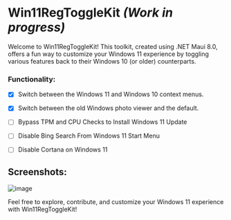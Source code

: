 # Win11RegToggleKit <i>(Work in progress)</i>

Welcome to Win11RegToggleKit! This toolkit, created using .NET Maui 8.0, offers a fun way to customize your Windows 11 experience by toggling various features back to their Windows 10 (or older) counterparts.

### Functionality:
- [x] Switch between the Windows 11 and Windows 10 context menus.
- [x] Switch between the old Windows photo viewer and the default.
- [ ] Bypass TPM and CPU Checks to Install Windows 11 Update
- [ ] Disable Bing Search From Windows 11 Start Menu
- [ ] Disable Cortana on Windows 11


## Screenshots:
![image](https://github.com/CCianfloneDev/Win11RegToggleKit/assets/24930067/9a82db65-b36a-48fd-98f3-3999249a1934)

Feel free to explore, contribute, and customize your Windows 11 experience with Win11RegToggleKit!
